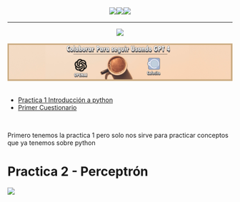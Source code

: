 <div align='center'><img src='https://img.shields.io/badge/contributions-welcome-brightgreen.svg?style=flat'><img src='https://img.shields.io/github/stars/Fabian-Martinez-Rincon/Computabilidad-y-Complejidad'><img src='https://img.shields.io/github/repo-size/Fabian-Martinez-Rincon/Computabilidad-y-Complejidad'>



---
<img src="https://readme-typing-svg.demolab.com?font=Fira+Code&size=30&duration=1200&pause=1000&color=F78E23&center=true&width=635&lines=Deep Learning"/></div>

<img src='./Documentos/Cafecito.png'>

<img src= 'https://github.com/Fabian-Martinez-Rincon/Fabian-Martinez-Rincon/assets/55964635/7eebf649-e558-43e2-ad5f-9977dc5ff3e5' height="10" width="100%">

- [Practica 1 Introducción a python](https://prod.liveshare.vsengsaas.visualstudio.com/join?E392D06ECA6DBB2AE78D40814C38894A6A65)
- [Primer Cuestionario](/Documentos/C1.md)

<img src= 'https://github.com/Fabian-Martinez-Rincon/Fabian-Martinez-Rincon/assets/55964635/7eebf649-e558-43e2-ad5f-9977dc5ff3e5' height="10" width="100%">

Primero tenemos la practica 1 pero solo nos sirve para practicar conceptos que ya tenemos sobre python

# Practica 2 - Perceptrón
<img src='https://cdn.hashnode.com/res/hashnode/image/upload/v1676716030275/3f540ba4-2359-44cc-9cc9-8f6293eb9703.gif?w=1600&h=840&fit=crop&crop=entropy&auto=format,compress&gif-q=60&format=webm'>


